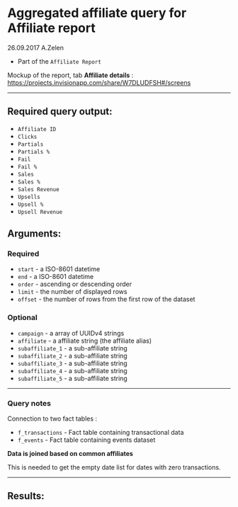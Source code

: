 # Aggregated affiliate query for Affiliate report

26.09.2017 A.Zelen

* Part of the `Affiliate Report`

Mockup of the report, tab **Affiliate details** :
https://projects.invisionapp.com/share/W7DLUDFSH#/screens

____

## Required query output:
* `Affiliate ID`		
* `Clicks`
* `Partials`	 	
* `Partials %`		
* `Fail`		
* `Fail %`
* `Sales`		
* `Sales %`		
* `Sales Revenue`		
* `Upsells`		
* `Upsell %`		
* `Upsell Revenue`


## Arguments:

### Required
* `start` - a ISO-8601 datetime
* `end` - a ISO-8601 datetime
* `order` - ascending or descending order
* `limit` - the number of displayed rows
* `offset` - the number of rows from the first row of the dataset

### Optional
* `campaign` -  a array of UUIDv4 strings
* `affiliate` -  a affiliate string (the affiliate alias)
* `subaffiliate_1` -  a sub-affiliate string
* `subaffiliate_2` -  a sub-affiliate string
* `subaffiliate_3` -  a sub-affiliate string
* `subaffiliate_4` -  a sub-affiliate string
* `subaffiliate_5` -  a sub-affiliate string

---
### Query notes

Connection to two fact tables :
* `f_transactions` - Fact table containing transactional data
* `f_events` - Fact table containing events dataset

**Data is joined based on common affiliates**


This is needed to get the empty date list for dates with zero transactions.

---
## Results:

```
```
